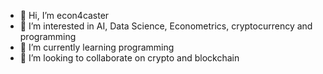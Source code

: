 - 👋 Hi, I’m econ4caster
- 👀 I’m interested in AI, Data Science, Econometrics, cryptocurrency and programming
- 🌱 I’m currently learning programming
- 💞️ I’m looking to collaborate on crypto and blockchain


<!---
econ4cast/econ4cast is a ✨ special ✨ repository because its `README.md` (this file) appears on your GitHub profile.
You can click the Preview link to take a look at your changes.
--->
